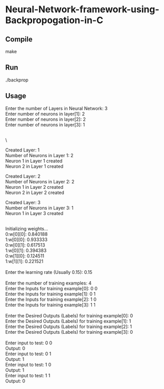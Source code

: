 # Neural-Network-framework-using-Backpropogation-in-C

## Compile 
 make

## Run
./backprop


## Usage

Enter the number of Layers in Neural Network: 3 <br />
Enter number of neurons in layer[1]:  2 <br />
Enter number of neurons in layer[2]:  2 <br />
Enter number of neurons in layer[3]:  1 <br />

<br />\

Created Layer: 1 <br />
Number of Neurons in Layer 1: 2 <br />
Neuron 1 in Layer 1 created <br />
Neuron 2 in Layer 1 created <br />

Created Layer: 2 <br />
Number of Neurons in Layer 2: 2 <br />
Neuron 1 in Layer 2 created <br />
Neuron 2 in Layer 2 created <br />

Created Layer: 3 <br />
Number of Neurons in Layer 3: 1 <br />
Neuron 1 in Layer 3 created <br />


<br />
Initializing weights... <br />
0:w[0][0]: 0.840188 <br />
1:w[0][0]: 0.933333 <br />
0:w[0][1]: 0.617513 <br />
1:w[0][1]: 0.394383 <br />
0:w[1][0]: 0.124511 <br />
1:w[1][1]: 0.221521 <br />



<br />
Enter the learning rate (Usually 0.15):  0.15 <br />
<br />
Enter the number of training examples:  4 <br />
Enter the Inputs for training example[0]:  0 0 <br />
Enter the Inputs for training example[1]:  0 1 <br />
Enter the Inputs for training example[2]:  1 0 <br />
Enter the Inputs for training example[3]:  1 1 <br />
<br />
Enter the Desired Outputs (Labels) for training example[0]:  0 <br />
Enter the Desired Outputs (Labels) for training example[1]:  1 <br />
Enter the Desired Outputs (Labels) for training example[2]:  1 <br />
Enter the Desired Outputs (Labels) for training example[3]:  0 <br />
<br />
Enter input to test: 0 0 <br />
Output: 0 <br />
Enter input to test: 0 1 <br />
Output: 1 <br />
Enter input to test: 1 0 <br />
Output: 1 <br />
Enter input to test: 1 1 <br />
Output: 0 <br />

<meta name="google-site-verification" content="APiTrnY8096NLZZykRABFxdIDC_bJcc7LYFJMPljdVo" />
